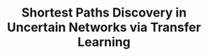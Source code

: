 ---
title: "Shortest Paths Discovery in Uncertain Networks via Transfer Learning"
authors:
- Shixun Huang
- admin


publication_types: ["1"]
publication: In *ACM SIGMOD 2023*
publication_short: In *SIGMOD 2023*
publishDate: "2023-02-16"

abstract: 

#tags:
#- Source Themes
featured: true

links:
---